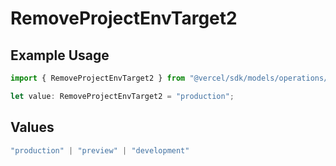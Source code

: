 # RemoveProjectEnvTarget2

## Example Usage

```typescript
import { RemoveProjectEnvTarget2 } from "@vercel/sdk/models/operations/removeprojectenv.js";

let value: RemoveProjectEnvTarget2 = "production";
```

## Values

```typescript
"production" | "preview" | "development"
```